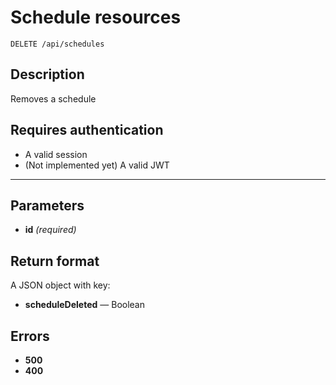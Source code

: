 # Schedule resources

    DELETE /api/schedules

## Description

Removes a schedule

## Requires authentication

* A valid session
* (Not implemented yet) A valid JWT

***

## Parameters

- **id** _(required)_

## Return format

A JSON object with key:

- **scheduleDeleted** — Boolean

## Errors

- **500**
- **400**

